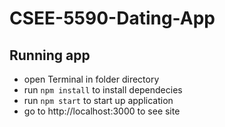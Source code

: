 # CSEE-5590-Dating-App

## Running app

- open Terminal in folder directory
- run `npm install` to install dependecies
- run `npm start` to start up application
- go to http://localhost:3000 to see site
